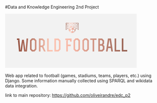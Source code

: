 #Data and Knowledge Engineering 2nd Project

![logo](https://github.com/oliveirandre/edc_p2/blob/master/app/static/images/logo.PNG)


Web app related to football (games, stadiums, teams, players, etc.) using Django.
Some information manually collected using SPARQL and wikidata data integration.


link to main repository: https://github.com/oliveirandre/edc_p2